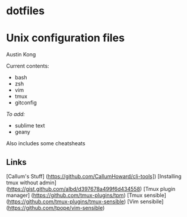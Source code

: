 # dotfiles
# Unix configuration files
Austin Kong

Current contents:
 - bash
 - zsh
 - vim
 - tmux
 - gitconfig

*To add:*
 - sublime text
 - geany

Also includes some cheatsheats

## Links
[Callum's Stuff] (https://github.com/CallumHoward/cli-tools])
[Installing tmux without admin] (https://gist.github.com/albd/d397678a499f6d434558)
[Tmux plugin manager] (https://github.com/tmux-plugins/tpm)
[Tmux sensible] (https://github.com/tmux-plugins/tmux-sensible)
[Vim sensibile] (https://github.com/tpope/vim-sensible)
